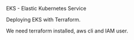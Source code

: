 EKS - Elastic Kubernetes Service

Deploying EKS with Terraform.

We need terraform installed, aws cli and IAM user.

